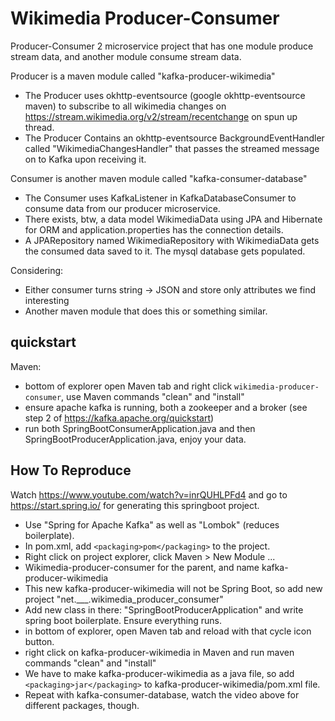 # Wikimedia Producer-Consumer

Producer-Consumer 2 microservice project that has one module produce stream data, and another module consume stream data.

Producer is a maven module called "kafka-producer-wikimedia"
 - The Producer uses okhttp-eventsource (google okhttp-eventsource maven) to subscribe to all wikimedia changes on 
   https://stream.wikimedia.org/v2/stream/recentchange on spun up thread.
 - The Producer Contains an okhttp-eventsource BackgroundEventHandler called "WikimediaChangesHandler" that passes the 
   streamed message on to Kafka upon receiving it.

Consumer is another maven module called "kafka-consumer-database"
 - The Consumer uses KafkaListener in KafkaDatabaseConsumer to consume data from our producer microservice.
 - There exists, btw, a data model WikimediaData using JPA and Hibernate for ORM and application.properties has the 
   connection details.
 - A JPARepository named WikimediaRepository with WikimediaData gets the consumed data saved to it. The mysql database 
   gets populated.

Considering:
 - Either consumer turns string -> JSON and store only attributes we find interesting
 - Another maven module that does this or something similar.

## quickstart
Maven:
 - bottom of explorer open Maven tab and right click `wikimedia-producer-consumer`, use Maven commands "clean" and "install"
 - ensure apache kafka is running, both a zookeeper and a broker (see step 2 of https://kafka.apache.org/quickstart)
 - run both SpringBootConsumerApplication.java and then SpringBootProducerApplication.java, enjoy your data.

## How To Reproduce
Watch https://www.youtube.com/watch?v=inrQUHLPFd4 and go to https://start.spring.io/ for generating this springboot project.

- Use "Spring for Apache Kafka" as well as "Lombok" (reduces boilerplate).
- In pom.xml, add `<packaging>pom</packaging>` to the project.
- Right click on project explorer, click Maven > New Module ...
- Wikimedia-producer-consumer for the parent, and name kafka-producer-wikimedia
- This new kafka-producer-wikimedia will not be Spring Boot, so add new project "net.___.wikimedia_producer_consumer"
- Add new class in there: "SpringBootProducerApplication" and write spring boot boilerplate. Ensure everything runs.
- in bottom of explorer, open Maven tab and reload with that cycle icon button.
- right click on kafka-producer-wikimedia in Maven and run maven commands "clean" and "install"
- We have to make kafka-producer-wikimedia as a java file, so add `<packaging>jar</packaging>`
  to kafka-producer-wikimedia/pom.xml file.
- Repeat with kafka-consumer-database, watch the video above for different packages, though. 
